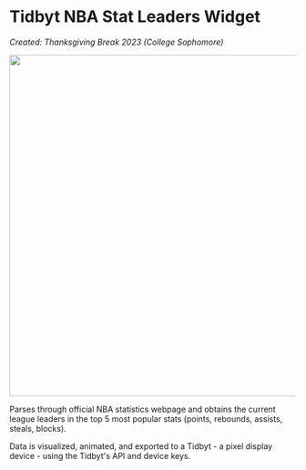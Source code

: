 # Tidbyt NBA Stat Leaders Widget

<i>Created: Thanksgiving Break 2023 (College Sophomore)</i>

<img src="example.gif" style="width: 600px" />

<p>Parses through official NBA statistics webpage and obtains the current league leaders in the top 5 most popular stats (points, rebounds, assists, steals, blocks).</p>
<p>Data is visualized, animated, and exported to a Tidbyt - a pixel display device - using the Tidbyt's API and device keys.</p>
